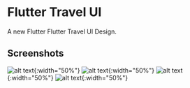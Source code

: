 # Flutter Travel UI

A new Flutter Flutter Travel UI Design.

## Screenshots

![alt text](https://github.com/Hemantkumawat/travel-ui/blob/master/assets/img1.png){:width="50%"}
![alt text](https://github.com/Hemantkumawat/travel-ui/blob/master/assets/img2.png){:width="50%"}
![alt text](https://github.com/Hemantkumawat/travel-ui/blob/master/assets/img3.png?raw=true){:width="50%"}
![alt text](https://github.com/Hemantkumawat/travel-ui/blob/master/assets/img4.png?raw=true){:width="50%"}

